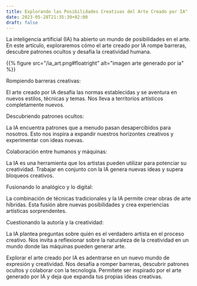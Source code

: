 ```yaml
---
title: Explorando las Posibilidades Creativas del Arte Creado por IA"
date: 2023-05-28T21:35:39+02:00
draft: false
---
```

La inteligencia artificial (IA) ha abierto un mundo de posibilidades en el arte. En este artículo, exploraremos cómo el arte creado por IA rompe barreras, descubre patrones ocultos y desafía la creatividad humana.

{{% figure src="/ia_art.png#floatright" alt="imagen arte generado por ia" %}}


Rompiendo barreras creativas:

El arte creado por IA desafía las normas establecidas y se aventura en nuevos estilos, técnicas y temas. Nos lleva a territorios artísticos completamente nuevos.

Descubriendo patrones ocultos:

La IA encuentra patrones que a menudo pasan desapercibidos para nosotros. Esto nos inspira a expandir nuestros horizontes creativos y experimentar con ideas nuevas.

Colaboración entre humanos y máquinas:

La IA es una herramienta que los artistas pueden utilizar para potenciar su creatividad. Trabajar en conjunto con la IA genera nuevas ideas y supera bloqueos creativos.

Fusionando lo analógico y lo digital:

La combinación de técnicas tradicionales y la IA permite crear obras de arte híbridas. Esta fusión abre nuevas posibilidades y crea experiencias artísticas sorprendentes.

Cuestionando la autoría y la creatividad:

La IA plantea preguntas sobre quién es el verdadero artista en el proceso creativo. Nos invita a reflexionar sobre la naturaleza de la creatividad en un mundo donde las máquinas pueden generar arte.


Explorar el arte creado por IA es adentrarse en un nuevo mundo de expresión y creatividad. Nos desafía a romper barreras, descubrir patrones ocultos y colaborar con la tecnología. Permítete ser inspirado por el arte generado por IA y deja que expanda tus propias ideas creativas.
